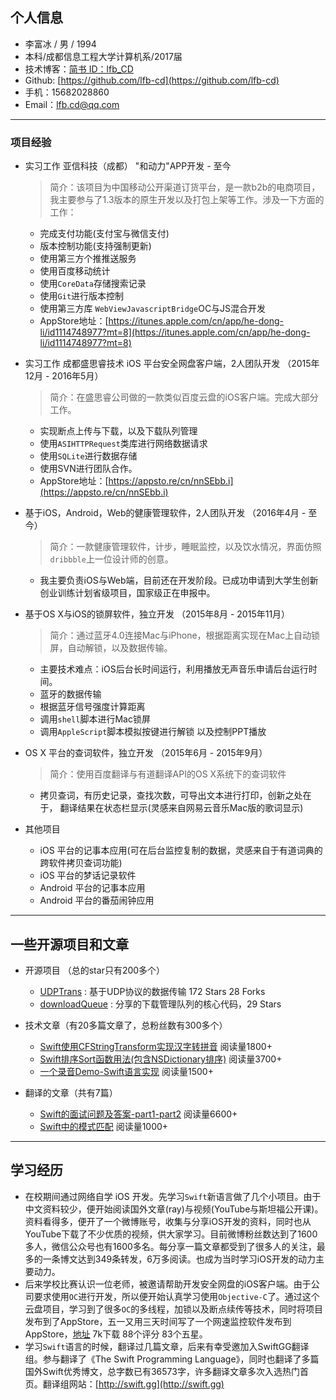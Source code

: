 ## 个人信息

 - 李富冰 / 男 / 1994 
 - 本科/成都信息工程大学计算机系/2017届 
 - 技术博客：[简书 ID：lfb_CD](http://www.jianshu.com/users/e78a977ccaeb/latest_articles)
 - Github: [https://github.com/lfb-cd](https://github.com/lfb-cd)
 - 手机：15682028860
 - Email：lfb.cd@qq.com

---

### 项目经验

- 实习工作 亚信科技（成都） "和动力"APP开发 - 至今
	>简介：该项目为中国移动公开渠道订货平台，是一款b2b的电商项目，		我主要参与了1.3版本的原生开发以及打包上架等工作。涉及一下方面的工作：
	- 完成支付功能(支付宝与微信支付)
	- 版本控制功能(支持强制更新)
	- 使用第三方个推推送服务
	- 使用百度移动统计
	- 使用`CoreData`存储搜索记录
	- 使用`Git`进行版本控制
	- 使用第三方库 `WebViewJavascriptBridge`OC与JS混合开发
	- AppStore地址：[https://itunes.apple.com/cn/app/he-dong-li/id1114748977?mt=8](https://itunes.apple.com/cn/app/he-dong-li/id1114748977?mt=8)


- 实习工作 成都盛思睿技术 iOS 平台安全网盘客户端，2人团队开发 （2015年12月 - 2016年5月）
	>简介：在盛思睿公司做的一款类似百度云盘的iOS客户端。完成大部分工作。
	- 实现断点上传与下载，以及下载队列管理
	- 使用`ASIHTTPRequest`类库进行网络数据请求
	- 使用`SQLite`进行数据存储
	- 使用SVN进行团队合作。
	- AppStore地址：[https://appsto.re/cn/nnSEbb.i](https://appsto.re/cn/nnSEbb.i)

- 基于iOS，Android，Web的健康管理软件，2人团队开发 （2016年4月 - 至今）
	>简介：一款健康管理软件，计步，睡眠监控，以及饮水情况，界面仿照`dribbble`上一位设计师的创意。
	- 我主要负责iOS与Web端，目前还在开发阶段。已成功申请到大学生创新创业训练计划省级项目，国家级正在申报中。


- 基于OS X与iOS的锁屏软件，独立开发 （2015年8月 - 2015年11月）
	>简介：通过蓝牙4.0连接Mac与iPhone，根据距离实现在Mac上自动锁屏，自动解锁，以及数据传输。
	- 主要技术难点：iOS后台长时间运行，利用播放无声音乐申请后台运行时间。
	- 蓝牙的数据传输
	- 根据蓝牙信号强度计算距离
	- 调用`shell`脚本进行Mac锁屏
	- 调用`AppleScript`脚本模拟按键进行解锁 以及控制PPT播放

- OS X 平台的查词软件，独立开发 （2015年6月 - 2015年9月）
	>简介：使用百度翻译与有道翻译API的OS X系统下的查词软件
	- 拷贝查词，有历史记录，查找次数，可导出文本进行打印，创新之处在于， 翻译结果在状态栏显示(灵感来自网易云音乐Mac版的歌词显示)
	
- 其他项目
	- iOS 平台的记事本应用(可在后台监控复制的数据，灵感来自于有道词典的跨软件拷贝查词功能)
	- iOS 平台的梦话记录软件
	- Android 平台的记事本应用 
	- Android 平台的番茄闹钟应用

---

## 一些开源项目和文章
- 开源项目 （总的star只有200多个）
	 - [UDPTrans](https://github.com/lfb-cd/UDPTrans-OC) : 基于UDP协议的数据传输 172 Stars 28 Forks
	 - [downloadQueue](https://github.com/lfb-cd/downloadQueue) : 分享的下载管理队列的核心代码，29 Stars

- 技术文章（有20多篇文章了，总粉丝数有300多个）
	- [Swift使用CFStringTransform实现汉字转拼音](http://www.jianshu.com/p/a6c000b65a93) 阅读量1800+
	- [Swift排序Sort函数用法(包含NSDictionary排序)](http://www.jianshu.com/p/ad71c94e7bc6) 阅读量3700+
	- [一个录音Demo-Swift语言实现](http://www.jianshu.com/p/f0b88355d7cb) 阅读量1500+


- 翻译的文章（共有7篇）
	- [Swift的面试问题及答案-part1](http://www.jianshu.com/p/e98d7dc625ff)[-part2](http://www.jianshu.com/p/0b9bdffc2523) 阅读量6600+
	- [Swift中的模式匹配](http://swift.gg/2015/10/16/swift-pattern-matching/) 阅读量1000+

---

## 学习经历
- 在校期间通过网络自学 iOS 开发。先学习`Swift`新语言做了几个小项目。由于中文资料较少，便开始阅读国外文章(ray)与视频(YouTube与斯坦福公开课)。资料看得多，便开了一个微博账号，收集与分享iOS开发的资料，同时也从YouTube下载了不少优质的视频，供大家学习。目前微博粉丝数达到了1600多人，微信公众号也有1600多名。每分享一篇文章都受到了很多人的关注，最多的一条博文达到349条转发，6万多阅读。也成为当时学习iOS开发的动力主要动力。
- 后来学校比赛认识一位老师，被邀请帮助开发安全网盘的iOS客户端。由于公司要求使用`OC`进行开发，所以便开始认真学习使用`Objective-C`了。通过这个云盘项目，学习到了很多`OC`的多线程，加锁以及断点续传等技术，同时将项目发布到了AppStore，五一又用三天时间写了一个网速监控软件发布到AppStore，[地址](https://itunes.apple.com/us/developer/sheng-si-rui-xin-xi-ji-shu/id1098564428) 7k下载 88个评分 83个五星。
- 学习`Swift`语言的时候，翻译过几篇文章，后来有幸受邀加入SwiftGG翻译组。参与翻译了《The Swift Programming Language》，同时也翻译了多篇国外Swift优秀博文，总字数已有36573字，许多翻译文章多次入选热门首页。翻译组网站：[http://swift.gg](http://swift.gg)
